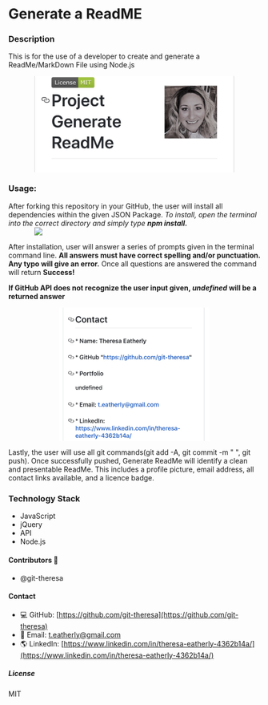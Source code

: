 

# Generate a ReadME

### Description
This is for the use of a developer to create and generate a ReadMe/MarkDown File using Node.js

<img src = assets/mobile2.jpg width="400" style="display: block; margin: 0 auto"/>
 
### Usage: 
After forking this repository in your GitHub, the user will install all dependencies within the given JSON Package.
_To install, open the terminal into the correct directory and simply type **npm install.**_
<img src = assets/demo.gif width="400" style="display: block;; margin: 0 auto"/>



After installation, user will answer a series of prompts given in the terminal command line. 
**All answers must have correct spelling and/or punctuation. Any typo will give an error.** 
Once all questions are answered  the command will return **Success!** 

__If GitHub API does not recognize the user input given, _undefined_ will be a returned answer__

<img src = assets/mobile3.jpg  width="300" style="display: block; margin: 0 auto"/>

Lastly, the user will use all git commands(git add -A, git commit -m " ", git push).
Once successfully pushed, Generate ReadMe will identify a clean and presentable ReadMe. 
This includes a profile picture, email address, all contact links available, and a licence badge.





### Technology Stack
*   JavaScript
*   jQuery
*   API
*   Node.js

#### Contributors :1st_place_medal:
* @git-theresa

#### Contact
* :computer:  GitHub: [https://github.com/git-theresa](https://github.com/git-theresa) 
* :e-mail:  Email: [t.eatherly@gmail.com](t.eatherly@gmail.com)
* :earth_americas:  LinkedIn: [https://www.linkedin.com/in/theresa-eatherly-4362b14a/](https://www.linkedin.com/in/theresa-eatherly-4362b14a/)

##### License 
MIT